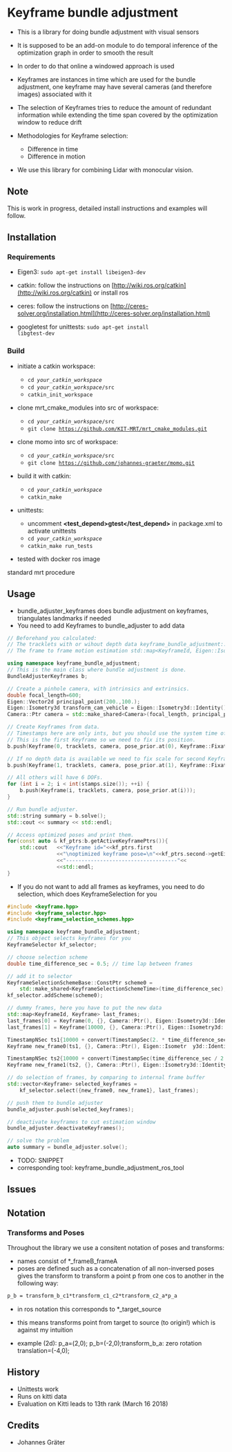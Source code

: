 # Keyframe bundle adjustment

* This is a library for doing bundle adjustment with visual sensors
* It is supposed to be an add-on module to do temporal inference of the optimization graph in order to smooth the result
* In order to do that online a windowed approach is used
* Keyframes are instances in time which are used for the bundle adjustment, one keyframe may have several cameras (and therefore images) associated with it
* The selection of Keyframes tries to reduce the amount of redundant information while extending the time span covered by the optimization window to reduce drift
* Methodologies for Keyframe selection:
  * Difference in time
  * Difference in motion

* We use this library for combining Lidar with monocular vision.

## Note

This is work in progress, detailed install instructions and examples will follow.

## Installation

### Requirements

* Eigen3: <code>sudo apt-get install libeigen3-dev</code>

* catkin: follow the instructions on [http://wiki.ros.org/catkin](http://wiki.ros.org/catkin) or install ros

* ceres: follow the instructions on [http://ceres-solver.org/installation.html](http://ceres-solver.org/installation.html)
* googletest for unittests: <code>sudo apt-get install libgtest-dev</code>

### Build

* initiate a catkin workspace:
    * <code>cd *your_catkin_workspace*</code>
    * <code>cd *your_catkin_workspace*/src</code>
    * <code>catkin_init_workspace</code>

* clone mrt_cmake_modules into src of workspace:
    * <code>cd *your_catkin_workspace*/src</code>
    * <code>git clone https://github.com/KIT-MRT/mrt_cmake_modules.git</code>

* clone momo into src of workspace:
    * <code>cd *your_catkin_workspace*/src</code>
    * <code>git clone https://github.com/johannes-graeter/momo.git</code>

* build it with catkin:
    * <code>cd *your_catkin_workspace*</code>
    * <code>catkin_make</code>

* unittests:
    * uncomment **<test_depend>gtest</test_depend>** in package.xml to activate unittests
    * <code>cd *your_catkin_workspace*</code>
    * <code>catkin_make run_tests</code>

* tested with docker ros image

standard mrt procedure

## Usage

* bundle_adjuster_keyframes does bundle adjustment on keyframes, triangulates landmarks if needed
* You need to add Keyframes to bundle_adjuster to add data

```cpp
// Beforehand you calculated:
// The tracklets with or wihout depth data keyframe_bundle_adjustment::Tracklets tracklets;
// The frame to frame motion estimation std::map<KeyframeId, Eigen::Isometry3d> pose_prior;

using namespace keyframe_bundle_adjustment;
// This is the main class where bundle adjustment is done.
BundleAdjusterKeyframes b;

// Create a pinhole camera, with intrinsics and extrinsics.
double focal_length=600;
Eigen::Vector2d principal_point(200.,100.);
Eigen::Isometry3d transform_cam_vehicle = Eigen::Isometry3d::Identity();
Camera::Ptr camera = std::make_shared<Camera>(focal_length, principal_point, transform_cam_vehicle;

// Create Keyframes from data.
// Timestamps here are only ints, but you should use the system time of the measurement in nano seconds.
// This is the first Keyframe so we need to fix its position.
b.push(Keyframe(0, tracklets, camera, pose_prior.at(0), Keyframe::FixationStatus::Pose));

// If no depth data is available we need to fix scale for second Keyframe.
b.push(Keyframe(1, tracklets, camera, pose_prior.at(1), Keyframe::FixationStatus::Scale));

// All others will have 6 DOFs.
for (int i = 2; i < int(stamps.size()); ++i) {
    b.push(Keyframe(i, tracklets, camera, pose_prior.at(i)));
}

// Run bundle adjuster.
std::string summary = b.solve();
std::cout << summary << std::endl;

// Access optimized poses and print them.
for(const auto & kf_ptrs:b.getActiveKeyframePtrs()){
    std::cout   <<"Keyframe id="<<kf_ptrs.first
                <<"\noptimized keyframe pose=\n"<<kf_ptrs.second->getEigenPose().matrix()
                <<"------------------------------------"<<
                <<std::endl;
}
```

* If you do not want to add all frames as keyframes, you need to do selection, which does KeyframeSelection for you

```cpp
#include <keyframe.hpp>
#include <keyframe_selector.hpp>
#include <keyframe_selection_schemes.hpp>

using namespace keyframe_bundle_adjustment;
// This object selects keyframes for you
KeyframeSelector kf_selector;

// choose selection scheme
double time_difference_sec = 0.5; // time lap between frames

// add it to selector
KeyframeSelectionSchemeBase::ConstPtr scheme0 =
    std::make_shared<KeyframeSelectionSchemeTime>(time_difference_sec);
kf_selector.addScheme(scheme0);

// dummy frames, here you have to put the new data
std::map<KeyframeId, Keyframe> last_frames;
last_frames[0] = Keyframe(0, {}, Camera::Ptr(), Eigen::Isometry3d::Identity());
last_frames[1] = Keyframe(10000, {}, Camera::Ptr(), Eigen::Isometry3d::Identity());

TimestampNSec ts1{10000 + convert(TimestampSec(2. * time_difference_sec))};
Keyframe new_frame0(ts1, {}, Camera::Ptr(), Eigen::Isometr  y3d::Identity());

TimestampNSec ts2{10000 + convert(TimestampSec(time_difference_sec / 2.))};
Keyframe new_frame1(ts2, {}, Camera::Ptr(), Eigen::Isometry3d::Identity());

// do selection of frames, by comparing to internal frame buffer
std::vector<Keyframe> selected_keyframes =
    kf_selector.select({new_frame0, new_frame1}, last_frames);

// push them to bundle adjuster
bundle_adjuster.push(selected_keyframes);

// deactivate keyframes to cut estimation window
bundle_adjuster.deactivateKeyframes();

// solve the problem
auto summary = bundle_adjuster.solve();

```

* TODO: SNIPPET
* corresponding tool: keyframe_bundle_adjustment_ros_tool

## Issues

## Notation

### Transforms and Poses

Throughout the library we use a consitent notation of poses and transforms:

* names consist of *_frameB_frameA
* poses are defined such as a concatenation of all non-inversed poses gives the transform to transform a point p from one cos to another in the following way:

```latex
p_b = transform_b_c1*transform_c1_c2*transform_c2_a*p_a
```

* in ros notation this corresponds to *_target_source

* this means transforms point from target to source (to origin!) which is against my intuition

* example (2d): p_a=(2,0); p_b=(-2,0);transform_b_a: zero rotation translation=(-4,0);

## History

* Unittests work
* Runs on kitti data
* Evaluation on Kitti leads to 13th rank (March 16 2018)

## Credits

* Johannes Gräter
